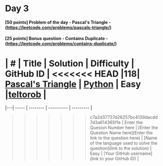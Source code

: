 # Day 3

#### [50 points] Problem of the day - Pascal's Triangle - (https://leetcode.com/problems/pascals-triangle/)
#### [25 points] Bonus question - Contains Duplicate - (https://leetcode.com/problems/contains-duplicate/)

| # | Title | Solution | Difficulty | GitHub ID |
<<<<<<< HEAD
|118| [Pascal's Triangle](https://leetcode.com/problems/pascals-triangle/) | [Python](https://github.com/teltorob/21-days-of-code/blob/main/Day%2003/pascals_teltorob.py) | Easy |[teltorob](https://github.com/teltorob) |
=======
|---| ----- | -------- | ---------- | --------- |
>>>>>>> c7a2d37737d26257bc4139dacdd7d3a614365f1e
| Enter the Quesion Number here | [Enter the Question Name here](Enter the link to the question here) | [Name of the language used to solve the question](link to the solution) | Easy | [Your GitHub username](link to your GitHub ID) |
